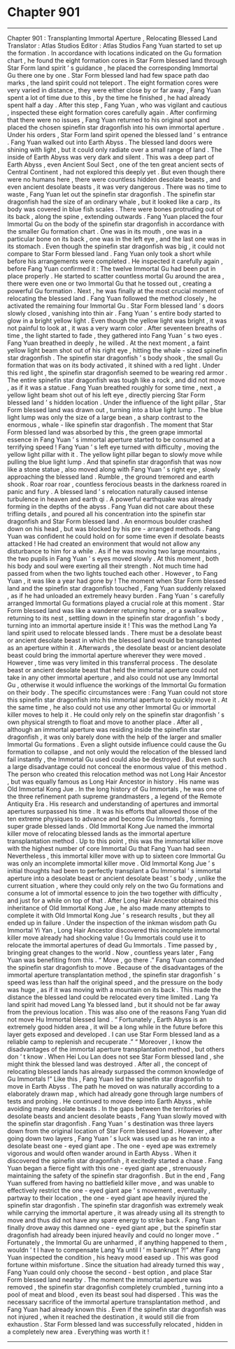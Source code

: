 
# Chapter 901


---

Chapter 901 : Transplanting Immortal Aperture , Relocating Blessed Land
Translator :
Atlas Studios
Editor :
Atlas Studios
Fang Yuan started to set up the formation .
In accordance with locations indicated on the Gu formation chart , he found the eight formation cores in Star Form blessed land through Star Form land spirit ’ s guidance , he placed the corresponding Immortal Gu there one by one .
Star Form blessed land had few space path dao marks , the land spirit could not teleport . The eight formation cores were very varied in distance , they were either close by or far away , Fang Yuan spent a lot of time due to this , by the time he finished , he had already spent half a day .
After this step , Fang Yuan , who was vigilant and cautious , inspected these eight formation cores carefully again .
After confirming that there were no issues , Fang Yuan returned to his original spot and placed the chosen spinefin star dragonfish into his own immortal aperture .
Under his orders , Star Form land spirit opened the blessed land ’ s entrance .
Fang Yuan walked out into Earth Abyss .
The blessed land doors were shining with light , but it could only radiate over a small range of land . The inside of Earth Abyss was very dark and silent .
This was a deep part of Earth Abyss , even Ancient Soul Sect , one of the ten great ancient sects of Central Continent , had not explored this deeply yet .
But even though there were no humans here , there were countless hidden desolate beasts , and even ancient desolate beasts , it was very dangerous .
There was no time to waste , Fang Yuan let out the spinefin star dragonfish .
The spinefin star dragonfish had the size of an ordinary whale , but it looked like a carp , its body was covered in blue fish scales . There were bones protruding out of its back , along the spine , extending outwards .
Fang Yuan placed the four Immortal Gu on the body of the spinefin star dragonfish in accordance with the smaller Gu formation chart .
One was in its mouth , one was in a particular bone on its back , one was in the left eye , and the last one was in its stomach .
Even though the spinefin star dragonfish was big , it could not compare to Star Form blessed land .
Fang Yuan only took a short while before his arrangements were completed .
He inspected it carefully again , before Fang Yuan confirmed it : The twelve Immortal Gu had been put in place properly .
He started to scatter countless mortal Gu around the area , there were even one or two Immortal Gu that he tossed out , creating a powerful Gu formation .
Next , he was finally at the most crucial moment of relocating the blessed land .
Fang Yuan followed the method closely , he activated the remaining four Immortal Gu .
Star Form blessed land ’ s doors slowly closed , vanishing into thin air .
Fang Yuan ’ s entire body started to glow in a bright yellow light .
Even though the yellow light was bright , it was not painful to look at , it was a very warm color .
After seventeen breaths of time , the light started to fade , they gathered into Fang Yuan ’ s two eyes .
Fang Yuan breathed in deeply , he willed .
At the next moment , a faint yellow light beam shot out of his right eye , hitting the whale - sized spinefin star dragonfish .
The spinefin star dragonfish ’ s body shook , the small Gu formation that was on its body activated , it shined with a red light .
Under this red light , the spinefin star dragonfish seemed to be wearing red armor .
The entire spinefin star dragonfish was tough like a rock , and did not move , as if it was a statue .
Fang Yuan breathed roughly for some time , next , a yellow light beam shot out of his left eye , directly piercing Star Form blessed land ’ s hidden location .
Under the influence of the light pillar , Star Form blessed land was drawn out , turning into a blue light lump .
The blue light lump was only the size of a large bean , a sharp contrast to the enormous , whale - like spinefin star dragonfish .
The moment that Star Form blessed land was absorbed by this , the green grape immortal essence in Fang Yuan ’ s immortal aperture started to be consumed at a terrifying speed !
Fang Yuan ’ s left eye turned with difficulty , moving the yellow light pillar with it . The yellow light pillar began to slowly move while pulling the blue light lump .
And that spinefin star dragonfish that was now like a stone statue , also moved along with Fang Yuan ’ s right eye , slowly approaching the blessed land .
Rumble , the ground tremored and earth shook .
Roar roar roar , countless ferocious beasts in the darkness roared in panic and fury .
A blessed land ’ s relocation naturally caused intense turbulence in heaven and earth qi . A powerful earthquake was already forming in the depths of the abyss .
Fang Yuan did not care about these trifling details , and poured all his concentration into the spinefin star dragonfish and Star Form blessed land .
An enormous boulder crashed down on his head , but was blocked by his pre - arranged methods .
Fang Yuan was confident he could hold on for some time even if desolate beasts attacked !
He had created an environment that would not allow any disturbance to him for a while .
As if he was moving two large mountains , the two pupils in Fang Yuan ’ s eyes moved slowly . At this moment , both his body and soul were exerting all their strength .
Not much time had passed from when the two lights touched each other .
However , to Fang Yuan , it was like a year had gone by !
The moment when Star Form blessed land and the spinefin star dragonfish touched , Fang Yuan suddenly relaxed , as if he had unloaded an extremely heavy burden .
Fang Yuan ’ s carefully arranged Immortal Gu formations played a crucial role at this moment .
Star Form blessed land was like a wanderer returning home , or a swallow returning to its nest , settling down in the spinefin star dragonfish ’ s body , turning into an immortal aperture inside it !
This was the method Lang Ya land spirit used to relocate blessed lands .
There must be a desolate beast or ancient desolate beast in which the blessed land would be transplanted as an aperture within it .
Afterwards , the desolate beast or ancient desolate beast could bring the immortal aperture wherever they were moved .
However , time was very limited in this transferral process . The desolate beast or ancient desolate beast that held the immortal aperture could not take in any other immortal aperture , and also could not use any Immortal Gu , otherwise it would influence the workings of the Immortal Gu formation on their body .
The specific circumstances were : Fang Yuan could not store this spinefin star dragonfish into his immortal aperture to quickly move it .
At the same time , he also could not use any other Immortal Gu or immortal killer moves to help it .
He could only rely on the spinefin star dragonfish ’ s own physical strength to float and move to another place .
After all , although an immortal aperture was residing inside the spinefin star dragonfish , it was only barely done with the help of the larger and smaller Immortal Gu formations . Even a slight outside influence could cause the Gu formation to collapse , and not only would the relocation of the blessed land fail instantly , the Immortal Gu used could also be destroyed .
But even such a large disadvantage could not conceal the enormous value of this method .
The person who created this relocation method was not Long Hair Ancestor , but was equally famous as Long Hair Ancestor in history .
His name was Old Immortal Kong Jue .
In the long history of Gu Immortals , he was one of the three refinement path supreme grandmasters , a legend of the Remote Antiquity Era .
His research and understanding of apertures and immortal apertures surpassed his time . It was his efforts that allowed those of the ten extreme physiques to advance and become Gu Immortals , forming super grade blessed lands .
Old Immortal Kong Jue named the immortal killer move of relocating blessed lands as the immortal aperture transplantation method .
Up to this point , this was the immortal killer move with the highest number of core Immortal Gu that Fang Yuan had seen .
Nevertheless , this immortal killer move with up to sixteen core Immortal Gu was only an incomplete immortal killer move . Old Immortal Kong Jue ’ s initial thoughts had been to perfectly transplant a Gu Immortal ’ s immortal aperture into a desolate beast or ancient desolate beast ’ s body , unlike the current situation , where they could only rely on the two Gu formations and consume a lot of immortal essence to join the two together with difficulty , and just for a while on top of that .
After Long Hair Ancestor obtained this inheritance of Old Immortal Kong Jue , he also made many attempts to complete it with Old Immortal Kong Jue ’ s research results , but they all ended up in failure .
Under the inspection of the inkman wisdom path Gu Immortal Yi Yan , Long Hair Ancestor discovered this incomplete immortal killer move already had shocking value !
Gu Immortals could use it to relocate the immortal apertures of dead Gu Immortals .
Time passed by , bringing great changes to the world .
Now , countless years later , Fang Yuan was benefiting from this .
“ Move , go there .” Fang Yuan commanded the spinefin star dragonfish to move .
Because of the disadvantages of the immortal aperture transplantation method , the spinefin star dragonfish ’ s speed was less than half the original speed , and the pressure on the body was huge , as if it was moving with a mountain on its back .
This made the distance the blessed land could be relocated every time limited .
Lang Ya land spirit had moved Lang Ya blessed land , but it should not be far away from the previous location .
This was also one of the reasons Fang Yuan did not move Hu Immortal blessed land .
“ Fortunately , Earth Abyss is an extremely good hidden area , it will be a long while in the future before this layer gets exposed and developed . I can use Star Form blessed land as a reliable camp to replenish and recuperate .”
“ Moreover , I know the disadvantages of the immortal aperture transplantation method , but others don ’ t know . When Hei Lou Lan does not see Star Form blessed land , she might think the blessed land was destroyed . After all , the concept of relocating blessed lands has already surpassed the common knowledge of Gu Immortals !”
Like this , Fang Yuan led the spinefin star dragonfish to move in Earth Abyss .
The path he moved on was naturally according to a elaborately drawn map , which had already gone through large numbers of tests and probing .
He continued to move deep into Earth Abyss , while avoiding many desolate beasts . In the gaps between the territories of desolate beasts and ancient desolate beasts , Fang Yuan slowly moved with the spinefin star dragonfish .
Fang Yuan ’ s destination was three layers down from the original location of Star Form blessed land .
However , after going down two layers , Fang Yuan ’ s luck was used up as he ran into a desolate beast one - eyed giant ape .
The one - eyed ape was extremely vigorous and would often wander around in Earth Abyss . When it discovered the spinefin star dragonfish , it excitedly started a chase .
Fang Yuan began a fierce fight with this one - eyed giant ape , strenuously maintaining the safety of the spinefin star dragonfish .
But in the end , Fang Yuan suffered from having no battlefield killer move , and was unable to effectively restrict the one - eyed giant ape ’ s movement , eventually , partway to their location , the one - eyed giant ape heavily injured the spinefin star dragonfish .
The spinefin star dragonfish was extremely weak while carrying the immortal aperture , it was already using all its strength to move and thus did not have any spare energy to strike back .
Fang Yuan finally drove away this damned one - eyed giant ape , but the spinefin star dragonfish had already been injured heavily and could no longer move .
“ Fortunately , the Immortal Gu are unharmed , if anything happened to them , wouldn ’ t I have to compensate Lang Ya until I ’ m bankrupt ?!” After Fang Yuan inspected the condition , his heavy mood eased up .
This was good fortune within misfortune .
Since the situation had already turned this way , Fang Yuan could only choose the second - best option , and place Star Form blessed land nearby .
The moment the immortal aperture was removed , the spinefin star dragonfish completely crumbled , turning into a pool of meat and blood , even its beast soul had dispersed .
This was the necessary sacrifice of the immortal aperture transplantation method , and Fang Yuan had already known this .
Even if the spinefin star dragonfish was not injured , when it reached the destination , it would still die from exhaustion .
Star Form blessed land was successfully relocated , hidden in a completely new area .
Everything was worth it !

---

